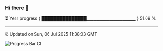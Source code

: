 ### Hi there 👋

⏳ Year progress { ███████████████▁▁▁▁▁▁▁▁▁▁▁▁▁▁▁ } 51.09 %

---

⏰ Updated on Sun, 06 Jul 2025 11:38:03 GMT

![Progress Bar CI](https://github.com/IshwaranRudhara/GIT-ACTION/workflows/Progress%20Bar%20CI/badge.svg)
